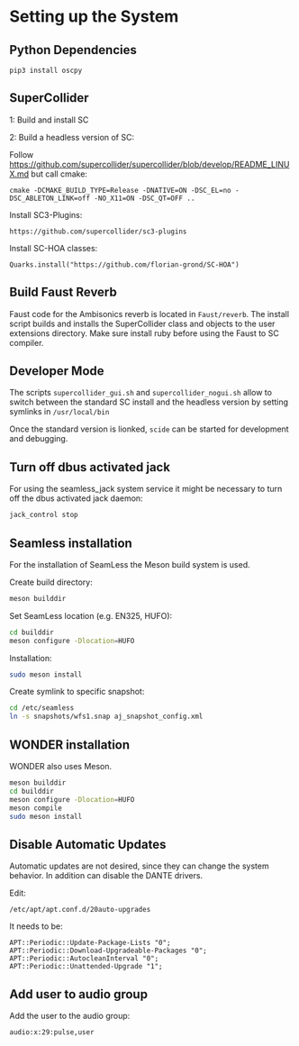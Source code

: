 # Setting up the System


## Python Dependencies

    pip3 install oscpy


## SuperCollider

1: Build and install SC


2: Build a headless version of SC:

Follow https://github.com/supercollider/supercollider/blob/develop/README_LINUX.md but call cmake:

    cmake -DCMAKE_BUILD_TYPE=Release -DNATIVE=ON -DSC_EL=no -DSC_ABLETON_LINK=off -NO_X11=ON -DSC_QT=OFF ..

Install SC3-Plugins:

    https://github.com/supercollider/sc3-plugins

Install SC-HOA classes:

    Quarks.install("https://github.com/florian-grond/SC-HOA")


## Build Faust Reverb

Faust code for the Ambisonics reverb is located in `Faust/reverb`. The install script builds and installs the SuperCollider class and objects to the user extensions directory. Make sure install ruby before using the Faust to SC compiler.


## Developer Mode

The scripts `supercollider_gui.sh` and `supercollider_nogui.sh`
allow to switch between the standard SC install
and the headless version by setting symlinks in `/usr/local/bin`

Once the standard version is lionked, `scide` can be started for
development and debugging.

## Turn off dbus activated jack

For using the seamless_jack system service it might be necessary to turn off
the dbus activated jack daemon:
```bash
jack_control stop
```

## Seamless installation

For the installation of SeamLess the Meson build system is used.

Create build directory:
```bash
meson builddir
```

Set SeamLess location (e.g. EN325, HUFO):
```bash
cd builddir
meson configure -Dlocation=HUFO
```

Installation:
```bash
sudo meson install
```

Create symlink to specific snapshot:
```bash
cd /etc/seamless
ln -s snapshots/wfs1.snap aj_snapshot_config.xml
```
## WONDER installation

WONDER also uses Meson.

```bash
meson builddir
cd builddir
meson configure -Dlocation=HUFO
meson compile
sudo meson install
```

## Disable Automatic Updates


Automatic updates are not desired, since they can change the
system behavior. In addition can disable the DANTE drivers.

Edit:

	/etc/apt/apt.conf.d/20auto-upgrades

It needs to be:

	APT::Periodic::Update-Package-Lists "0";
	APT::Periodic::Download-Upgradeable-Packages "0";
	APT::Periodic::AutocleanInterval "0";
	APT::Periodic::Unattended-Upgrade "1";
	
## Add user to audio group

Add the user to the audio group:
```
audio:x:29:pulse,user
```
